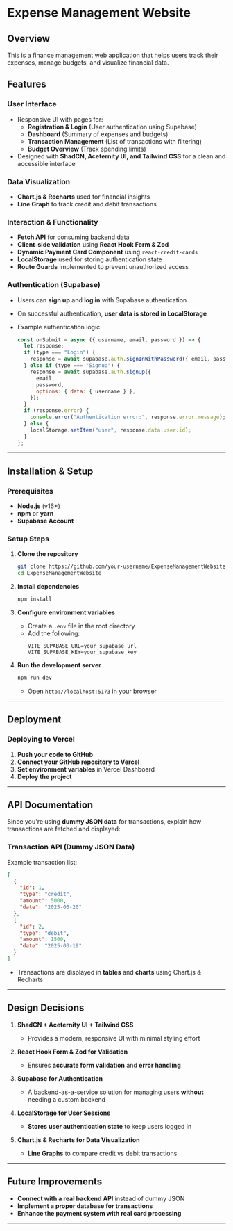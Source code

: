 # **Expense Management Website**

## **Overview**
This is a finance management web application that helps users track their expenses, manage budgets, and visualize financial data.

## **Features**

### **User Interface**
- Responsive UI with pages for:
  - **Registration & Login** (User authentication using Supabase)
  - **Dashboard** (Summary of expenses and budgets)
  - **Transaction Management** (List of transactions with filtering)
  - **Budget Overview** (Track spending limits)
- Designed with **ShadCN, Aceternity UI, and Tailwind CSS** for a clean and accessible interface

### **Data Visualization**
- **Chart.js & Recharts** used for financial insights
- **Line Graph** to track credit and debit transactions

### **Interaction & Functionality**
- **Fetch API** for consuming backend data
- **Client-side validation** using **React Hook Form & Zod**
- **Dynamic Payment Card Component** using `react-credit-cards`
- **LocalStorage** used for storing authentication state
- **Route Guards** implemented to prevent unauthorized access

### **Authentication (Supabase)**
- Users can **sign up** and **log in** with Supabase authentication
- On successful authentication, **user data is stored in LocalStorage**
- Example authentication logic:
  
  ```javascript
  const onSubmit = async ({ username, email, password }) => {
    let response;
    if (type === "Login") {
      response = await supabase.auth.signInWithPassword({ email, password });
    } else if (type === "Signup") {
      response = await supabase.auth.signUp({
        email,
        password,
        options: { data: { username } },
      });
    }
    if (response.error) {
      console.error("Authentication error:", response.error.message);
    } else {
      localStorage.setItem("user", response.data.user.id);
    }
  };
  ```  

---

## **Installation & Setup**

### **Prerequisites**
- **Node.js** (v16+)
- **npm** or **yarn**
- **Supabase Account**

### **Setup Steps**

1. **Clone the repository**
   ```sh
   git clone https://github.com/your-username/ExpenseManagementWebsite.git
   cd ExpenseManagementWebsite
   ```

2. **Install dependencies**
   ```sh
   npm install
   ```

3. **Configure environment variables**
   - Create a `.env` file in the root directory  
   - Add the following:  
     ```
     VITE_SUPABASE_URL=your_supabase_url
     VITE_SUPABASE_KEY=your_supabase_key
     ```

4. **Run the development server**
   ```sh
   npm run dev
   ```
   - Open `http://localhost:5173` in your browser  

---

## **Deployment**

### **Deploying to Vercel**
1. **Push your code to GitHub**
2. **Connect your GitHub repository to Vercel**
3. **Set environment variables** in Vercel Dashboard
4. **Deploy the project**

---

## **API Documentation**

Since you're using **dummy JSON data** for transactions, explain how transactions are fetched and displayed:  

### **Transaction API (Dummy JSON Data)**
Example transaction list:
```json
[
  {
    "id": 1,
    "type": "credit",
    "amount": 5000,
    "date": "2025-03-20"
  },
  {
    "id": 2,
    "type": "debit",
    "amount": 1500,
    "date": "2025-03-19"
  }
]
```
- Transactions are displayed in **tables** and **charts** using Chart.js & Recharts  

---

## **Design Decisions**

1. **ShadCN + Aceternity UI + Tailwind CSS**
   - Provides a modern, responsive UI with minimal styling effort  

2. **React Hook Form & Zod for Validation**
   - Ensures **accurate form validation** and **error handling**  

3. **Supabase for Authentication**
   - A backend-as-a-service solution for managing users **without** needing a custom backend  

4. **LocalStorage for User Sessions**
   - **Stores user authentication state** to keep users logged in  

5. **Chart.js & Recharts for Data Visualization**
   - **Line Graphs** to compare credit vs debit transactions  

---

## **Future Improvements**
- **Connect with a real backend API** instead of dummy JSON  
- **Implement a proper database for transactions**  
- **Enhance the payment system with real card processing**  

---
